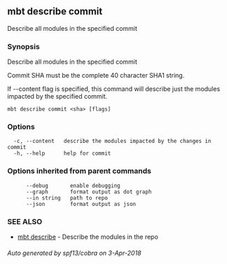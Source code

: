 ## mbt describe commit

Describe all modules in the specified commit

### Synopsis


Describe all modules in the specified commit

Commit SHA must be the complete 40 character SHA1 string.

If --content flag is specified, this command will describe just the modules
impacted by the specified commit.


```
mbt describe commit <sha> [flags]
```

### Options

```
  -c, --content   describe the modules impacted by the changes in commit
  -h, --help      help for commit
```

### Options inherited from parent commands

```
      --debug       enable debugging
      --graph       format output as dot graph
      --in string   path to repo
      --json        format output as json
```

### SEE ALSO
* [mbt describe](mbt_describe.md)	 - Describe the modules in the repo

###### Auto generated by spf13/cobra on 3-Apr-2018
